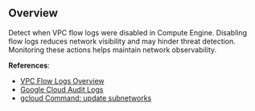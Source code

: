 ## Overview

Detect when VPC flow logs were disabled in Compute Engine. Disabling flow logs reduces network visibility and may hinder threat detection. Monitoring these actions helps maintain network observability.

**References**:
- [VPC Flow Logs Overview](https://cloud.google.com/vpc/docs/flow-logs)
- [Google Cloud Audit Logs](https://cloud.google.com/logging/docs/audit)
- [gcloud Command: update subnetworks](https://cloud.google.com/sdk/gcloud/reference/compute/networks/subnets/update)